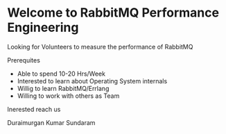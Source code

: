 # Welcome to RabbitMQ Performance Engineering

Looking for Volunteers to measure the performance of RabbitMQ

Prerequites
- Able to spend 10-20 Hrs/Week
- Interested to learn about Operating System internals
- Willig to learn RabbitMQ/Errlang
- Willing to work with others as Team

Inerested reach us

Duraimurgan
Kumar Sundaram
